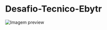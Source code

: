 # Desafio-Tecnico-Ebytr

![Imagem preview](https://github.com/[murilorsv14]/[Desafio-Tecnico-Ebytr]/blob/[main]/projectReact.svg?raw=true)
